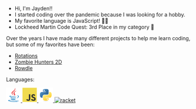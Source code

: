 * Hi, I'm Jayden!!
* I started coding over the pandemic because I was looking for a hobby.
* My favorite language is JavaScript! 👨‍💻
* Lockheed Martin Code Quest: 3rd Place in my category 🥉


 
Over the years I have made many different projects to help me learn coding, but some of my favorites have been: 
 - [Rotations](https://github.com/jaydencarvajal511/Rotations)
 - [Zombie Hunters 2D](https://github.com/jaydencarvajal511/ZombieHunters2D)
 - [Rowdle](https://github.com/jaydencarvajal511/Rowdle)


Languages:
<p align="left"> <a href="https://www.java.com" target="_blank" rel="noreferrer"> <img src="https://raw.githubusercontent.com/devicons/devicon/master/icons/java/java-original.svg" alt="java" width="40" height="40"/> </a> <a href="https://www.javascript.com/" target="_blank" rel="noreferrer"> <img src="https://raw.githubusercontent.com/devicons/devicon/master/icons/javascript/javascript-original.svg" alt="javascript" width="40" height="40"/> </a> <a href="https://www.python.org" target="_blank" rel="noreferrer"> <img src="https://raw.githubusercontent.com/devicons/devicon/master/icons/python/python-original.svg" alt="python" width="40" height="40"/> </a> <a href="https://racket-lang.org/" target="_blank" rel="noreferrer"> <img src="https://racket-lang.org/img/racket-logo.svg" alt="racket" width="40" height="40"/> </a> </p>
